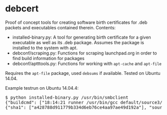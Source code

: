 # debcert

Proof of concept tools for creating software birth certificates for .deb packets and executables contained therein. Contents:

 * installed-binary.py: A tool for generating birth certificate for a given executable as well as its .deb package. Assumes the package is installed to the system with apt.
 * debconf/scraping.py: Functions for scraping launchpad.org in order to find build information for packages
 * debconf/aptttools.py: Functions for working with <code>apt-cache</code> and <code>apt-file</code>

Requires the <code>apt-file</code> package, used <code>debsums</code> if available. Tested on Ubuntu 14.04. 

Example testrun on Ubuntu 14.04.4:

<pre>
$ python installed-binary.py /usr/bin/smbclient 
{"buildcmd": ["18:14:21 runner /usr/bin/gcc default/source3/client/client_156.o default/source3/client/clitar_156.o default/source3/client/dnsbrowse_156.o default/libcli/smbreadline/smbreadline_1.o -o /\u00abBUILDDIR\u00bb/samba-4.1.6+dfsg/bin/default/source3/client/smbclient.inst -Wl,-Bsymbolic-functions -Wl,-z,relro -Wl,--as-needed -pie -fstack-protector -Wl,-no-undefined -Wl,--export-dynamic -lpthread -Wl,-rpath,/usr/lib/x86_64-linux-gnu/samba -Ldefault/source4/lib/socket -Ldefault/libcli/nbt -Ldefault/auth -Ldefault/libds/common -Ldefault/source4/libcli/ldap -Ldefault/lib/ldb-samba -Ldefault/lib/param -Ldefault/source4/auth/kerberos -Ldefault/source4/dsdb -Ldefault/nsswitch -Ldefault/source4/lib/events -Ldefault/libcli/registry -Ldefault/lib/tdb_wrap -Ldefault/auth/gensec -Ldefault/lib/krb5_wrap -Ldefault/libcli/auth -Ldefault/libcli/cldap -Ldefault/auth/credentials -Ldefault/libcli/ldap -Ldefault/nsswitch/libwbclient -Ldefault/lib/addns -Ldefault/lib -Ldefault/librpc -Ldefault/libcli/smb -Ldefault/libcli/util -Ldefault/libcli/security -Ldefault/lib/dbwrap -Ldefault/lib/socket -Ldefault/lib/util -Ldefault/source3 -L/usr/local/lib -L/usr/lib/x86_64-linux-gnu/heimdal -Wl,-Bdynamic -lpopt_samba3 -lsamba-util -linterfaces -ltevent-util -llibsmb -lmsrpc3 -ldbwrap -lsamba-security -lerrors -lsmbconf -lcli_smb_common -lsamba3-util -lutil_tdb -ldcerpc-samba -lndr-standard -lsamba-sockets -lndr -lutil_cmdline -lutil_setid -laddns -lwbclient -lcli-ldap-common -lsamba-credentials -lndr-samba -lcli_cldap -lcliauth -lkrb5samba -lgse -lgensec -ldcerpc-binding -lutil_ntdb -ltdb-wrap -lsmbregistry -lCHARSET3 -lutil_reg -lsmb_transport -lndr-nbt -levents -lsecrets3 -lwinbind-client -lasn1util -lsamdb-common -lauthkrb5 -lsamba-hostconfig -lldbsamba -lndr-krb5pac -lcli-ldap -lsamba-modules -lsamdb -lsmbd_shim -lflag_mapping -lauth_sam_reply -lserver-role -lcli-nbt -lnetif -lresolv -lrt -ldl -lnsl -lattr -lcrypt -lbsd -lasn1 -lgssapi -lcom_err -lkrb5 -lpyldb-util -lldb -ltalloc -lroken -lz -lgcrypt -lgnutls -lntdb -llber -lldap -lcups -lncurses -ltinfo -ltdb -lcap -lpopt -ltevent -lreadline"], "sha1": "a78a5f280e6f5048498083cb917d281e1dbc0bff", "cflags": "CFLAGS=\"-g -O2 -fstack-protector --param=ssp-buffer-size=4 -Wformat -Werror=format-security\" CPPFLAGS=\"-D_FORTIFY_SOURCE=2\" CXXFLAGS=\"-g -O2 -fstack-protector --param=ssp-buffer-size=4 -Wformat -Werror=format-security\" FFLAGS=\"-g -O2 -fstack-protector --param=ssp-buffer-size=4\" GCJFLAGS=\"-g -O2 -fstack-protector --param=ssp-buffer-size=4\" LDFLAGS=\"-Wl,-Bsymbolic-functions -Wl,-z,relro -Wl,--as-needed\"  /usr/bin/python2.7 ./buildtools/bin/waf -v -j 4 configure --prefix=/usr --enable-fhs --sysconfdir=/etc --localstatedir=/var --with-privatedir=/var/lib/samba/private --with-smbpasswd-file=/etc/samba/smbpasswd --with-piddir=/var/run/samba --with-pammodulesdir=/lib/x86_64-linux-gnu/security --with-pam --with-syslog --with-utmp --with-pam_smbpass --with-winbind --with-shared-modules=idmap_rid,idmap_ad,idmap_adex,idmap_hash,idmap_ldap,vfs_dfs_samba4,auth_samba4 --with-automount --with-ldap --with-ads --with-dnsupdate --libdir=/usr/lib/x86_64-linux-gnu --with-modulesdir=/usr/lib/x86_64-linux-gnu/samba --datadir=/usr/share --with-lockdir=/var/run/samba --with-statedir=/var/lib/samba --with-cachedir=/var/cache/samba --disable-avahi --disable-rpath --disable-rpath-install --bundled-libraries=NONE,pytevent,iniparser --builtin-libraries=replace,ccan --minimum-library-version=\"\"", "package": "smbclient 2:4.1.6+dfsg-1ubuntu2.14.04.13", "analyzed": "2016-04-15T07:49:38", "source package": "samba", "filename": "/usr/bin/smbclient"}
{"sha1": ["a428788d911779b334d6eb76ce4aa97ae49d192a"], "source package url": "https://launchpad.net/ubuntu/+source/samba/2:4.1.6+dfsg-1ubuntu2.14.04.13", "bom-depends": ["samba-common (= 2:4.1.6+dfsg-1ubuntu2.14.04.13)", "libbsd0 (>= 0.0)", "libc6 (>= 2.14)", "libpopt0 (>= 1.14)", "libreadline6 (>= 6.0)", "libroken18-heimdal (>= 1.4.0+git20110226)", "libsmbclient (>= 2:4.0.3+dfsg1)", "libtalloc2 (>= 2.0.4~git20101213)", "libtevent0 (>= 0.9.9)", "samba-libs (= 2:4.1.6+dfsg-1ubuntu2.14.04.13)"], "buildlog url": "https://launchpad.net/~ubuntu-security/+archive/ubuntu/ppa/+build/9294689/+files/buildlog_ubuntu-trusty-amd64.samba_2%3A4.1.6+dfsg-1ubuntu2.14.04.13_BUILDING.txt.gz", "filename": "pool/main/s/samba/smbclient_4.1.6+dfsg-1ubuntu2.14.04.13_amd64.deb"}
</pre>